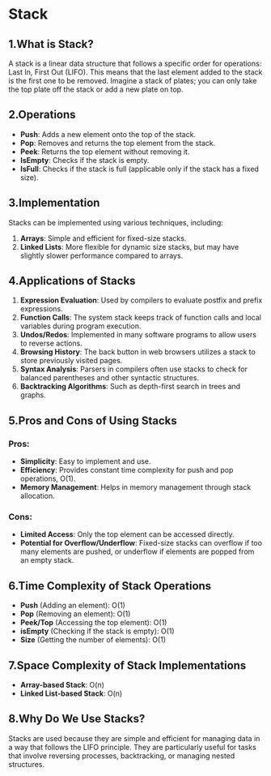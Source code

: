 # Stack

## 1.What is Stack?

A stack is a linear data structure that follows a specific order for operations: Last In, First Out (LIFO). This means that the last element added to the stack is the first one to be removed. Imagine a stack of plates; you can only take the top plate off the stack or add a new plate on top.

## 2.Operations

- **Push**: Adds a new element onto the top of the stack.
- **Pop**: Removes and returns the top element from the stack.
- **Peek**: Returns the top element without removing it.
- **IsEmpty**: Checks if the stack is empty.
- **IsFull**: Checks if the stack is full (applicable only if the stack has a fixed size).

## 3.Implementation

Stacks can be implemented using various techniques, including:

1. **Arrays**: Simple and efficient for fixed-size stacks.
2. **Linked Lists**: More flexible for dynamic size stacks, but may have slightly slower performance compared to arrays.

## 4.Applications of Stacks

1. **Expression Evaluation**: Used by compilers to evaluate postfix and prefix expressions.
2. **Function Calls**: The system stack keeps track of function calls and local variables during program execution.
3. **Undos/Redos**: Implemented in many software programs to allow users to reverse actions.
4. **Browsing History**: The back button in web browsers utilizes a stack to store previously visited pages.
5. **Syntax Analysis**: Parsers in compilers often use stacks to check for balanced parentheses and other syntactic structures.
6. **Backtracking Algorithms**: Such as depth-first search in trees and graphs.

## 5.Pros and Cons of Using Stacks

### Pros:

- **Simplicity**: Easy to implement and use.
- **Efficiency**: Provides constant time complexity for push and pop operations, O(1).
- **Memory Management**: Helps in memory management through stack allocation.

### Cons:

- **Limited Access**: Only the top element can be accessed directly.
- **Potential for Overflow/Underflow**: Fixed-size stacks can overflow if too many elements are pushed, or underflow if elements are popped from an empty stack.

## 6.Time Complexity of Stack Operations

- **Push** (Adding an element): O(1)
- **Pop** (Removing an element): O(1)
- **Peek/Top** (Accessing the top element): O(1)
- **isEmpty** (Checking if the stack is empty): O(1)
- **Size** (Getting the number of elements): O(1)

## 7.Space Complexity of Stack Implementations

- **Array-based Stack**: O(n)
- **Linked List-based Stack**: O(n)

## 8.Why Do We Use Stacks?

Stacks are used because they are simple and efficient for managing data in a way that follows the LIFO principle. They are particularly useful for tasks that involve reversing processes, backtracking, or managing nested structures.
